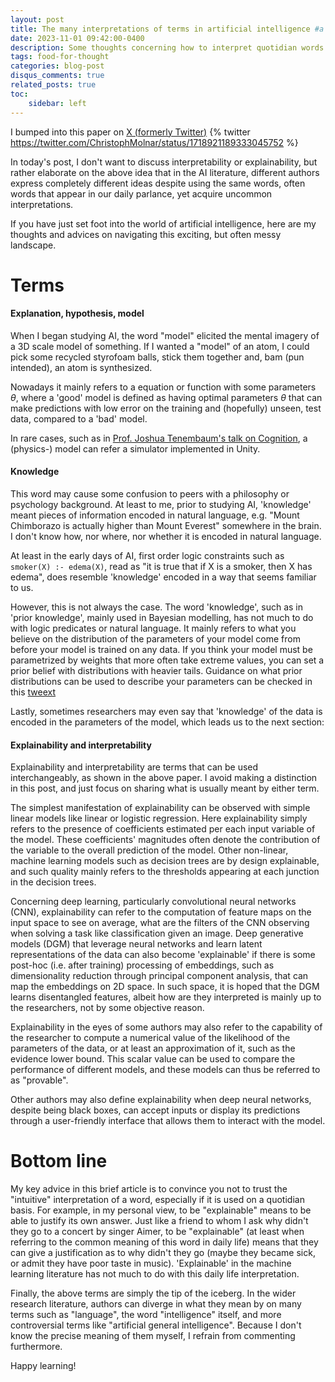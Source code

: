 ```yaml
---
layout: post
title: The many interpretations of terms in artificial intelligence #a post with bibliography
date: 2023-11-01 09:42:00-0400
description: Some thoughts concerning how to interpret quotidian words appearing in AI research in a non-quotidian way. #an example of a blog post with bibliography
tags: food-for-thought
categories: blog-post
disqus_comments: true
related_posts: true
toc:
    sidebar: left 
---
```


I bumped into this paper on [X (formerly Twitter)](https://twitter.com/ChristophMolnar)
{% twitter https://twitter.com/ChristophMolnar/status/1718921189333045752 %}

In today's post, I don't want to discuss interpretability or explainability, but rather elaborate on the above idea that in the AI literature, different authors express completely different ideas despite using the same words, often words that appear in our daily parlance, yet acquire uncommon interpretations. 

If you have just set foot into the world of artificial intelligence, here are my thoughts and advices on navigating this exciting, but often messy landscape. 

# Terms

#### **Explanation, hypothesis, model**

When I began studying AI, the word "model" elicited the mental imagery of a 3D scale model of something. If I wanted a "model" of an atom, I could pick some recycled styrofoam balls, stick them together and, bam (pun intended), an atom is synthesized. 

Nowadays it mainly refers to a equation or function with some parameters $\theta$, where a 'good' model is defined as having optimal parameters $\theta$ that can make predictions with low error on the training and (hopefully) unseen, test data, compared to a 'bad' model. 

In rare cases, such as in [Prof. Joshua Tenembaum's talk on Cognition](https://www.youtube.com/watch?v=NsID1iM8gRw), a (physics-) model can refer a simulator implemented in Unity.  

#### **Knowledge** 

This word may cause some confusion to peers with a philosophy or psychology background. At least to me, prior to studying AI, 'knowledge' meant pieces of information encoded in natural language, e.g. "Mount Chimborazo is actually higher than Mount Everest" somewhere in the brain. I don't know how, nor where, nor whether it is encoded in natural language. 

At least in the early days of AI, first order logic constraints such as `smoker(X) :- edema(X)`, read as "it is true that if X is a smoker, then X has edema", does resemble 'knowledge' encoded in a way that seems familiar to us. 

However, this is not always the case. The word 'knowledge', such as in 'prior knowledge', mainly used in Bayesian modelling, has not much to do with logic predicates or natural language. It mainly refers to what you believe on the distribution of the parameters of your model come from before your model is trained on any data. If you think your model must be parametrized by weights that more often take extreme values, you can set a prior belief with distributions with heavier tails. Guidance on what prior distributions can be used to describe your parameters can be checked in this [tweext](https://twitter.com/bindureddy/status/1708664380987220427) 

Lastly, sometimes researchers may even say that 'knowledge' of the data is encoded in the parameters of the model, which leads us to the next section:

#### **Explainability and interpretability**

Explainability and interpretability are terms that can be used interchangeably, as shown in the above paper. I avoid making a distinction in this post, and just focus on sharing what is usually meant by either term.

The simplest manifestation of explainability can be observed with simple linear models like linear or logistic regression. Here explainability simply refers to the presence of coefficients estimated per each input variable of the model. These coefficients' magnitudes often denote the contribution of the variable to the overall prediction of the model. Other non-linear, machine learning models such as decision trees are by design explainable, and such quality mainly refers to the thresholds appearing at each junction in the decision trees. 

Concerning deep learning, particularly convolutional neural networks (CNN), explainability can refer to the computation of feature maps on the input space to see on average, what are the filters of the CNN observing when solving a task like classification given an image. Deep generative models (DGM) that leverage neural networks and learn latent representations of the data can also become 'explainable' if there is some post-hoc (i.e. after training) processing of embeddings, such as dimensionality reduction through principal component analysis, that can map the embeddings on 2D space. In such space, it is hoped that the DGM learns disentangled features, albeit how are they interpreted is mainly up to the researchers, not by some objective reason. 

Explainability in the eyes of some authors may also refer to the capability of the researcher to compute a numerical value of the likelihood of the parameters of the data, or at least an approximation of it, such as the evidence lower bound. This scalar value can be used to compare the performance of different models, and these models can thus be referred to as "provable".  

Other authors may also define explainability when deep neural networks, despite being black boxes, can accept inputs or display its predictions through a user-friendly interface that allows them to interact with the model. 

# Bottom line

My key advice in this brief article is to convince you not to trust the "intuitive" interpretation of a word, especially if it is used on a quotidian basis. For example, in my personal view, to be "explainable" means to be able to justify its own answer. Just like a friend to whom I ask why didn't they go to a concert by singer Aimer, to be "explainable" (at least when referring to the common meaning of this word in daily life) means that they can give a justification as to why didn't they go (maybe they became sick, or admit they have poor taste in music). 'Explainable' in the machine learning literature has not much to do with this daily life interpretation. 

Finally, the above terms are simply the tip of the iceberg. In the wider research literature, authors can diverge in what they mean by on many terms such as "language", the word "intelligence" itself, and more controversial terms like "artificial general intelligence". Because I don't know the precise meaning of them myself, I refrain from commenting furthermore. 

Happy learning!


